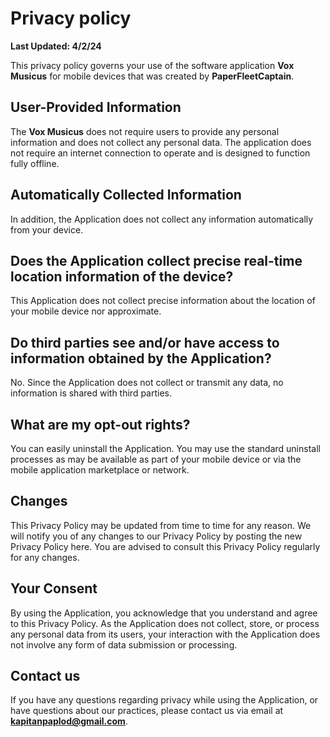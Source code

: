 # Privacy policy 

**Last Updated: 4/2/24**

This privacy policy governs your use of the software application **Vox Musicus** for mobile devices that was created by **PaperFleetCaptain**.

## User-Provided Information

The **Vox Musicus** does not require users to provide any personal information and does not collect any personal data. The application does not require an internet connection to operate and is designed to function fully offline.

## Automatically Collected Information

In addition, the Application does not collect any information automatically from your device.

## Does the Application collect precise real-time location information of the device?

This Application does not collect precise information about the location of your mobile device nor approximate.

## Do third parties see and/or have access to information obtained by the Application?

No. Since the Application does not collect or transmit any data, no information is shared with third parties.

## What are my opt-out rights?

You can easily uninstall the Application. You may use the standard uninstall processes as may be available as part of your mobile device or via the mobile application marketplace or network.

## Changes

This Privacy Policy may be updated from time to time for any reason. We will notify you of any changes to our Privacy Policy by posting the new Privacy Policy here. You are advised to consult this Privacy Policy regularly for any changes.

## Your Consent


By using the Application, you acknowledge that you understand and agree to this Privacy Policy. As the Application does not collect, store, or process any personal data from its users, your interaction with the Application does not involve any form of data submission or processing.

## Contact us

If you have any questions regarding privacy while using the Application, or have questions about our practices, please contact us via email at **kapitanpaplod@gmail.com**.